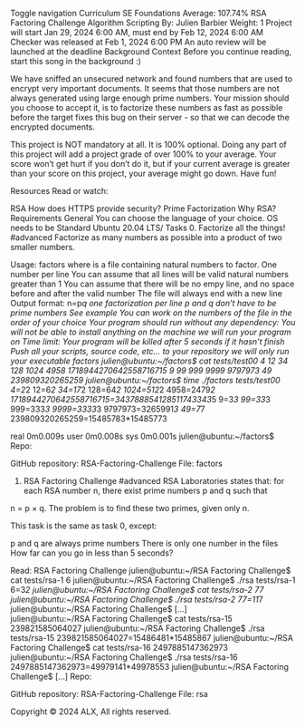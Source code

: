 Toggle navigation
Curriculum
SE Foundations
Average: 107.74%
RSA Factoring Challenge
Algorithm
Scripting
 By: Julien Barbier
 Weight: 1
 Project will start Jan 29, 2024 6:00 AM, must end by Feb 12, 2024 6:00 AM
 Checker was released at Feb 1, 2024 6:00 PM
 An auto review will be launched at the deadline
Background Context
Before you continue reading, start this song in the background :)




We have sniffed an unsecured network and found numbers that are used to encrypt very important documents. It seems that those numbers are not always generated using large enough prime numbers. Your mission should you choose to accept it, is to factorize these numbers as fast as possible before the target fixes this bug on their server - so that we can decode the encrypted documents.

This project is NOT mandatory at all. It is 100% optional. Doing any part of this project will add a project grade of over 100% to your average. Your score won’t get hurt if you don’t do it, but if your current average is greater than your score on this project, your average might go down. Have fun!

Resources
Read or watch:

RSA
How does HTTPS provide security?
Prime Factorization
Why RSA?
Requirements
General
You can choose the language of your choice.
OS needs to be Standard Ubuntu 20.04 LTS/
Tasks
0. Factorize all the things!
#advanced
Factorize as many numbers as possible into a product of two smaller numbers.

Usage: factors <file>
where <file> is a file containing natural numbers to factor.
One number per line
You can assume that all lines will be valid natural numbers greater than 1
You can assume that there will be no empy line, and no space before and after the valid number
The file will always end with a new line
Output format: n=p*q
one factorization per line
p and q don’t have to be prime numbers
See example
You can work on the numbers of the file in the order of your choice
Your program should run without any dependency: You will not be able to install anything on the machine we will run your program on
Time limit: Your program will be killed after 5 seconds if it hasn’t finish
Push all your scripts, source code, etc… to your repository
we will only run your executable factors
julien@ubuntu:~/factors$ cat tests/test00 
4
12
34
128
1024
4958
1718944270642558716715
9
99
999
9999
9797973
49
239809320265259
julien@ubuntu:~/factors$ time ./factors tests/test00
4=2*2
12=6*2
34=17*2
128=64*2
1024=512*2
4958=2479*2
1718944270642558716715=343788854128511743343*5
9=3*3
99=33*3
999=333*3
9999=3333*3
9797973=3265991*3
49=7*7
239809320265259=15485783*15485773

real    0m0.009s
user    0m0.008s
sys 0m0.001s
julien@ubuntu:~/factors$ 
Repo:

GitHub repository: RSA-Factoring-Challenge
File: factors
   
1. RSA Factoring Challenge
#advanced
RSA Laboratories states that: for each RSA number n, there exist prime numbers p and q such that

n = p × q. The problem is to find these two primes, given only n.

This task is the same as task 0, except:

p and q are always prime numbers
There is only one number in the files
How far can you go in less than 5 seconds?

Read: RSA Factoring Challenge
julien@ubuntu:~/RSA Factoring Challenge$ cat tests/rsa-1
6
julien@ubuntu:~/RSA Factoring Challenge$ ./rsa tests/rsa-1
6=3*2
julien@ubuntu:~/RSA Factoring Challenge$ cat tests/rsa-2
77
julien@ubuntu:~/RSA Factoring Challenge$ ./rsa tests/rsa-2
77=11*7
julien@ubuntu:~/RSA Factoring Challenge$ [...]  
julien@ubuntu:~/RSA Factoring Challenge$ cat tests/rsa-15
239821585064027
julien@ubuntu:~/RSA Factoring Challenge$ ./rsa tests/rsa-15 
239821585064027=15486481*15485867
julien@ubuntu:~/RSA Factoring Challenge$ cat tests/rsa-16
2497885147362973
julien@ubuntu:~/RSA Factoring Challenge$ ./rsa tests/rsa-16
2497885147362973=49979141*49978553
julien@ubuntu:~/RSA Factoring Challenge$ [...]
Repo:

GitHub repository: RSA-Factoring-Challenge
File: rsa
   
Copyright © 2024 ALX, All rights reserved.


